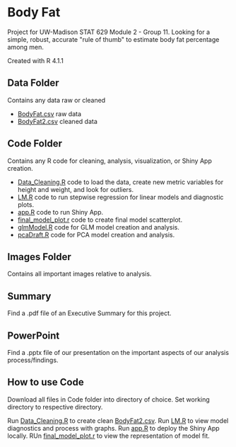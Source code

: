 # Body Fat
Project for UW-Madison STAT 629 Module 2 - Group 11.
Looking for a simple, robust, accurate "rule of thumb" to estimate body fat percentage among men. 

Created with R 4.1.1


## Data Folder
Contains any data raw or cleaned
- [BodyFat.csv](Data/BodyFat.csv) raw data
- [BodyFat2.csv](Data/BodyFat2.csv) cleaned data

## Code Folder
Contains any R code for cleaning, analysis, visualization, or Shiny App creation.
- [Data_Cleaning.R](Code/Data_Cleaning.R) code to load the data, create new metric variables for height and weight, and look for outliers.
- [LM.R](Code/LM.R) code to run stepwise regression for linear models and diagnostic plots.
- [app.R](Code/app.R) code to run Shiny App.
- [final_model_plot.r](final_model_plot.R) code to create final model scatterplot.
- [glmModel.R](Code/glmModel.R) code for GLM model creation and analysis.
- [pcaDraft.R](Code/pcaDraft.R) code for PCA model creation and analysis.

## Images Folder
Contains all important images relative to analysis.

## Summary
Find a .pdf file of an Executive Summary for this project.

## PowerPoint
Find a .pptx file of our presentation on the important aspects of our analysis process/findings.


## How to use Code
Download all files in Code folder into directory of choice. 
Set working directory to respective directory. 

Run [Data_Cleaning.R](Code/Data_Cleaning.R) to create clean [BodyFat2.csv](Data/BodyFat2.csv). 
Run [LM.R](Code/LM.R) to view model diagnostics and process with graphs.
Run [app.R](Code/app.R) to deploy the Shiny App locally.
RUn [final_model_plot.r](final_model_plot.R) to view the representation of model fit.
